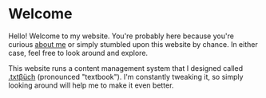 Welcome
=======

Hello! Welcome to my website. You're probably here because you're curious [about me](./?p=about-me) or simply stumbled
upon this website by chance. In either case, feel free to look around and explore.

This website runs a content management system that I designed called [.txt&beta;&uuml;ch](https://github.com/keithieopia/txtbuch)
(pronounced "textbook"). I'm constantly tweaking it, so simply looking around will help me to make it even better.
